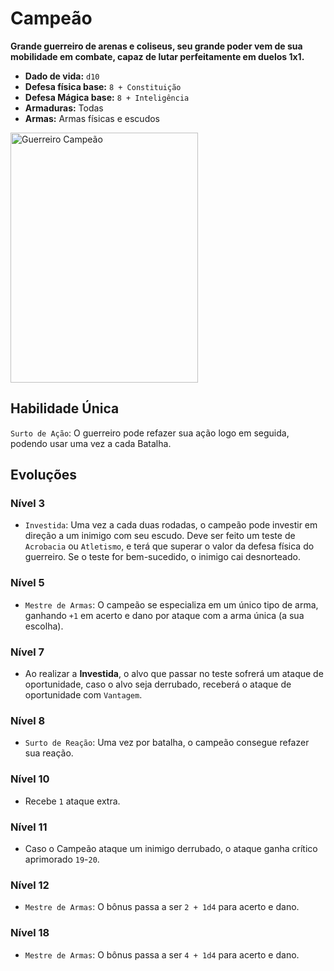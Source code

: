 # Campeão
**Grande guerreiro de arenas e coliseus, seu grande poder vem de sua mobilidade em combate, capaz de lutar perfeitamente em duelos 1x1.**

- **Dado de vida:** `d10`
- **Defesa física base:** `8 + Constituição`
- **Defesa Mágica base:** `8 + Inteligência`
- **Armaduras:** Todas
- **Armas:** Armas físicas e escudos

<img src="https://i.pinimg.com/564x/fb/49/b1/fb49b12ca4df86ebbab111595b6eeaa7.jpg" alt="Guerreiro Campeão" style="height: 400px; width:300px;"/>

## Habilidade Única
`Surto de Ação`: O guerreiro pode refazer sua ação logo em seguida, podendo usar uma vez a cada Batalha.

## Evoluções
### Nível 3
- `Investida`: Uma vez a cada duas rodadas, o campeão pode investir em direção a um inimigo com seu escudo. Deve ser feito um teste de `Acrobacia` ou `Atletismo`, e terá que superar o valor da defesa física do guerreiro. Se o teste for bem-sucedido, o inimigo cai desnorteado.

### Nível 5
- `Mestre de Armas`: O campeão se especializa em um único tipo de arma, ganhando `+1` em acerto e dano por ataque com a arma única (a sua escolha).

### Nível 7
- Ao realizar a **Investida**, o alvo que passar no teste sofrerá um ataque de oportunidade, caso o alvo seja derrubado, receberá o ataque de oportunidade com `Vantagem`.

### Nível 8
- `Surto de Reação`: Uma vez por batalha, o campeão consegue refazer sua reação.

### Nível 10
- Recebe `1` ataque extra.

### Nível 11
- Caso o Campeão ataque um inimigo derrubado, o ataque ganha crítico aprimorado `19`-`20`.

### Nível 12
- `Mestre de Armas`: O bônus passa a ser `2 + 1d4` para acerto e dano.

### Nível 18
- `Mestre de Armas`: O bônus passa a ser `4 + 1d4` para acerto e dano.
